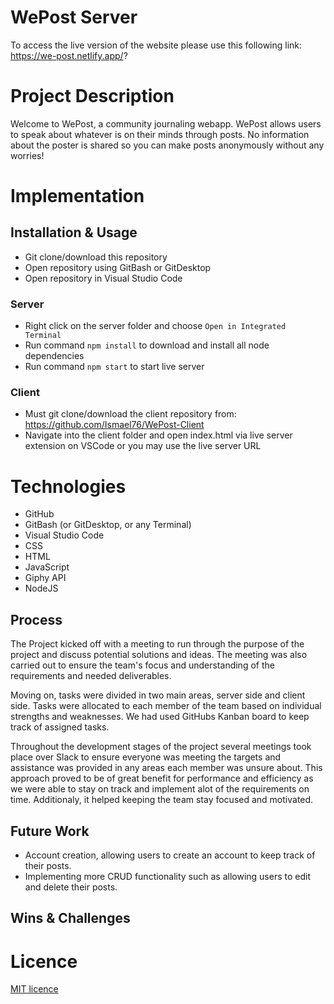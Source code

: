 # WePost Server

To access the live version of the website please use this following link: https://we-post.netlify.app/?

# Project Description

Welcome to WePost, a community journaling webapp. WePost allows users to speak about whatever is on their minds through posts. No information about the poster is shared so you can make posts anonymously without any worries!

# Implementation

## Installation & Usage

- Git clone/download this repository
- Open repository using GitBash or GitDesktop
- Open repository in Visual Studio Code

### Server

- Right click on the server folder and choose `Open in Integrated Terminal`
- Run command `npm install` to download and install all node dependencies
- Run command `npm start` to start live server

### Client

- Must git clone/download the client repository from: https://github.com/Ismael76/WePost-Client
- Navigate into the client folder and open index.html via live server extension on VSCode or you may use the live server URL

# Technologies

- GitHub
- GitBash (or GitDesktop, or any Terminal)
- Visual Studio Code
- CSS
- HTML
- JavaScript
- Giphy API
- NodeJS

## Process

The Project kicked off with a meeting to run through the purpose of the project and discuss potential solutions and ideas. The meeting was also carried out to ensure the team's focus and understanding of the requirements and needed deliverables.

Moving on, tasks were divided in two main areas, server side and client side. Tasks were allocated to each member of the team based on individual strengths and weaknesses. We had used GitHubs Kanban board to keep track of assigned tasks.

Throughout the development stages of the project several meetings took place over Slack to ensure everyone was meeting the targets and assistance was provided in any areas each member was unsure about. This approach proved to be of great benefit for performance and efficiency as we were able to stay on track and implement alot of the requirements on time. Additionaly, it helped keeping the team stay focused and motivated.

## Future Work

- Account creation, allowing users to create an account to keep track of their posts.
- Implementing more CRUD functionality such as allowing users to edit and delete their posts.

## Wins & Challenges

# Licence

[MIT licence](https://opensource.org/licenses/mit-license.php)
